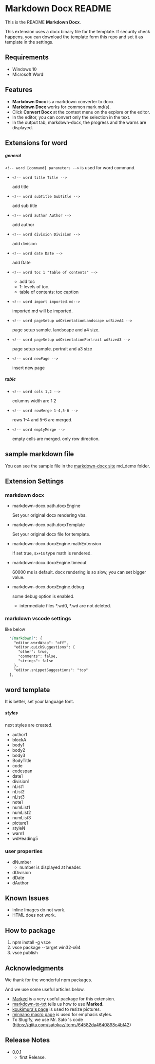 # Markdown Docx README

This is the README **Markdown Docx**. 

This extension uses a docx binary file for the template. 
If security check happens, you can download the template form this repo and set it as template in the settings.

## Requirements

* Windows 10
* Microsoft Word

## Features

* **Markdown Docx** is a markdown converter to docx.
* **Markdown Docx** works for common mark md(s).
* Click **Convert Docx** at the context menu on the explore or the editor.
* In the editor, you can convert only the selection in the text.
* In the output tab, markdown-docx, the progress and the warns are displayed.
  
## Extensions for word

##### general

`<!-- word [command] parameters -->` is used for word command.

* `<!-- word title Title -->`

    add title

* `<!-- word subTitle SubTitle -->`
  
    add sub title
* `<!-- word author Author -->`

    add author
* `<!-- word division Division -->`

    add division
* `<!-- word date Date -->`

    add Date
* `<!-- word toc 1 "table of contents" -->`

    * add toc
    * 1: levels of toc.
    * table of contents: toc caption

* `<!-- word import imported.md-->`

  imported.md will be imported.

* `<!-- word pageSetup wdOrientationLandscape wdSizeA4 -->`
  
    page setup sample. landscape and a4 size.

* `<!-- word pageSetup wdOrientationPortrait wdSizeA3 -->`

    page setup sample. portrait and a3 size

* `<!-- word newPage -->`

    insert new page

##### table

* `<!-- word cols 1,2 -->`

    columns width are 1:2

* `<!-- word rowMerge 1-4,5-6 -->`

    rows 1-4 and 5-6 are merged.

* `<!-- word emptyMerge -->`
  
    empty cells are merged. only row direction.

## sample markdown file

You can see the sample file in the [markdown-docx site](https://github.com/toramameseven/markdown-docx) md_demo folder.

## Extension Settings

### markdown docx

* markdown-docx.path.docxEngine

    Set your original docx rendering vbs.

* markdown-docx.path.docxTemplate

    Set your original docx file for template.

* markdown-docx.docxEngine.mathExtension
   
   If set true, `$x+1$` type math is rendered.

* markdown-docx.docxEngine.timeout

    60000 ms is default. docx rendering is so slow, you can set bigger value.

* markdown-docx.docxEngine.debug
   
    some debug option is enabled.

    * intermediate files *.wd0, *.wd are not deleted.
  
### markdown vscode settings

like below

```markdown
  "[markdown]": {
    "editor.wordWrap": "off",
    "editor.quickSuggestions": {
      "other": true,
      "comments": false,
      "strings": false
    },
    "editor.snippetSuggestions": "top"
  },
```

## word template

It is better, set your language font.

##### styles

next styles are created.

* author1
* blockA
* body1
* body2
* body3
* BodyTitle
* code
* codespan
* date1
* division1
* nList1
* nList2
* nList3
* note1
* numList1
* numList2
* numList3
* picture1
* styleN
* warn1
* wdHeading5

### user properties

* dNumber
  * number is displayed at header.
* dDivision
* dDate
* dAuthor

## Known Issues

* Inline Images do not work.
* HTML does not work.

## How to package

1. npm install -g vsce
1. vsce package --target win32-x64
1. vsce publish

## Acknowledgments

We thank for the wonderful npm packages.

And we use some useful articles below. 

* [Marked](https://www.npmjs.com/package/marked) is a very useful package for this extension.
* [markdown-to-txt](https://www.npmjs.com/package/markdown-to-txt) tells us how to use **Marked**.
* [koukimura's page](https://koukimra.com/) is used to resize pictures.
* [minnano macro page](https://www.wordvbalab.com/) is used for emphasis styles.
* To Slugify, we use Mr. Sato 's code (https://qiita.com/satokaz/items/64582da4640898c4bf42)



## Release Notes

* 0.0.1
  * first Release.


